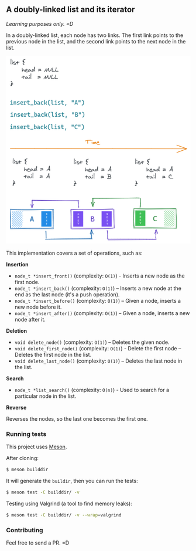 ## A doubly-linked list and its iterator

*Learning purposes only. =D*

In a doubly-linked list, each node has two links. The first link points to the previous node in the list, and the second link points to the next node in the list. 

<p align="center">
    <img src="resources/diagram.png?raw=true" alt="Diagram">
</p>

This implementation covers a set of operations, such as:

**Insertion**

- `node_t *insert_front()` (complexity: `O(1)`) - Inserts a new node as the first node.
- `node_t *insert_back()` (complexity: `O(1)`) – Inserts a new node at the end as the last node (it's a push operation).
- `node_t *insert_before()` (complexity: `O(1)`) – Given a node, inserts a new node before it.
- `node_t *insert_after()` (complexity: `O(1)`) – Given a node, inserts a new node after it.

**Deletion**

- `void delete_node()` (complexity: `O(1)`) – Deletes the given node.
- `void delete_first_node()` (complexity: `O(1)`) - Delete the first node – Deletes the first node in the list.
- `void delete_last_node()` (complexity: `O(1)`) – Deletes the last node in the list.

**Search**

 - `node_t *list_search()` (complexity: `O(n)`) - Used to search for a particular node in the list.

**Reverse**

Reverses the nodes, so the last one becomes the first one.

### Running tests

This project uses [Meson](https://mesonbuild.com/Quick-guide.html).

After cloning:

```bash
$ meson builddir
```

It will generate the `buildir`, then you can run the tests:

```bash
$ meson test -C builddir/ -v 
```

Testing using Valgrind (a tool to find memory leaks):

```bash
$ meson test -C builddir/ -v --wrap=valgrind
```

### Contributing

Feel free to send a PR. =D
